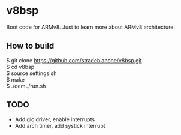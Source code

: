 # v8bsp
Boot code for ARMv8. Just to learn more about ARMv8 architecture.

## How to build
  $ git clone https://github.com/stradebianche/v8bsp.git  
  $ cd v8bsp  
  $ source settings.sh  
  $ make  
  $ ./qemu/run.sh  

 ## TODO
  - Add gic driver, enable interrupts
  - Add arch timer, add systick interrupt